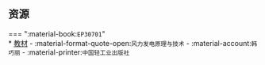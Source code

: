 ## 资源  
=== ":material-book:`EP30701`"  
    * [教材](https://api.mir6.com/api/lanzou?url=https://cqu-openlib.lanzout.com/iDOUq2ebhxkd&down=true) - :material-format-quote-open:`风力发电原理与技术` - :material-account:`韩巧丽` - :material-printer:`中国轻工业出版社`  